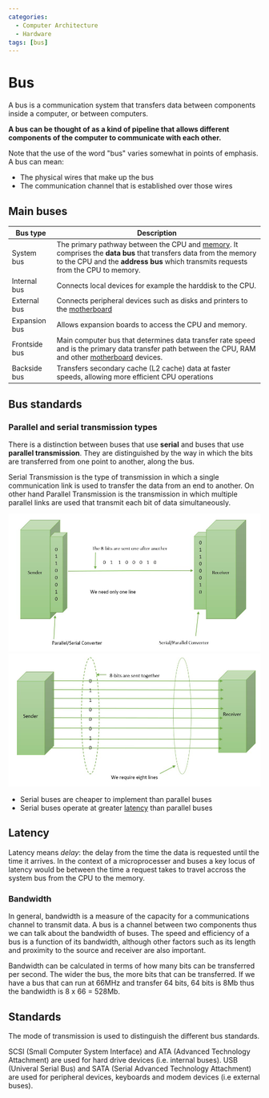 ```yaml
---
categories:
  - Computer Architecture
  - Hardware
tags: [bus]
---
```


# Bus

A bus is a communication system that transfers data between components inside a computer, or between computers.

**A bus can be thought of as a kind of pipeline that allows different components of the computer to communicate with each other.**

Note that the use of the word "bus" varies somewhat in points of emphasis. A bus can mean:

- The physical wires that make up the bus
- The communication channel that is established over those wires

## Main buses

| Bus type      | Description                                                                                                                                                                                                                                      |
| ------------- | ------------------------------------------------------------------------------------------------------------------------------------------------------------------------------------------------------------------------------------------------ |
| System bus    | The primary pathway between the CPU and [memory](/Computer_Architecture/Memory/Memory.md). It comprises the **data bus** that transfers data from the memory to the CPU and the **address bus** which transmits requests from the CPU to memory. |
| Internal bus  | Connects local devices for example the harddisk to the CPU.                                                                                                                                                                                      |
| External bus  | Connects peripheral devices such as disks and printers to the [motherboard](/Electronics_and_Hardware/Motherboard.md)                                                                                                                            |
| Expansion bus | Allows expansion boards to access the CPU and memory.                                                                                                                                                                                            |
| Frontside bus | Main computer bus that determines data transfer rate speed and is the primary data transfer path between the CPU, RAM and other [motherboard](/Electronics_and_Hardware/Motherboard.md) devices.                                                 |
| Backside bus  | Transfers secondary cache (L2 cache) data at faster speeds, allowing more efficient CPU operations                                                                                                                                               |

## Bus standards

### Parallel and serial transmission types

There is a distinction between buses that use **serial** and buses that use **parallel transmission**. They are distinguished by the way in which the bits are transferred from one point to another, along the bus.

Serial Transmission is the type of transmission in which a single communication link is used to transfer the data from an end to another. On other hand Parallel Transmission is the transmission in which multiple parallel links are used that transmit each bit of data simultaneously.

<img src="../_img/serial-transmission.jpg" width="800px"/>
<img src="../_img/parallel-transmission.jpg" width="800px"/>

- Serial buses are cheaper to implement than parallel buses
- Serial buses operate at greater [latency](/Computer_Architecture/Bus.md#latency) than parallel buses

## Latency

Latency means _delay_: the delay from the time the data is requested until the time it arrives. In the context of a microprocesser and buses a key locus of latency would be between the time a request takes to travel accross the system bus from the CPU to the memory.

### Bandwidth

In general, bandwidth is a measure of the capacity for a communications channel to transmit data. A bus is a channel between two components thus we can talk about the bandwidth of buses. The speed and efficiency of a bus is a function of its bandwidth, although other factors such as its length and proximity to the source and receiver are also important.

Bandwidth can be calculated in terms of how many bits can be transferred per second. The wider the bus, the more bits that can be transferred. If we have a bus that can run at 66MHz and transfer 64 bits, 64 bits is 8Mb thus the bandwidth is 8 x 66 = 528Mb.

## Standards

The mode of transmission is used to distinguish the different bus standards.

SCSI (Small Computer System Interface) and ATA (Advanced Technology Attachment) are used for hard drive devices (i.e. internal buses). USB (Univeral Serial Bus) and SATA (Serial Advanced Technology Attachment) are used for peripheral devices, keyboards and modem devices (i.e external buses).
